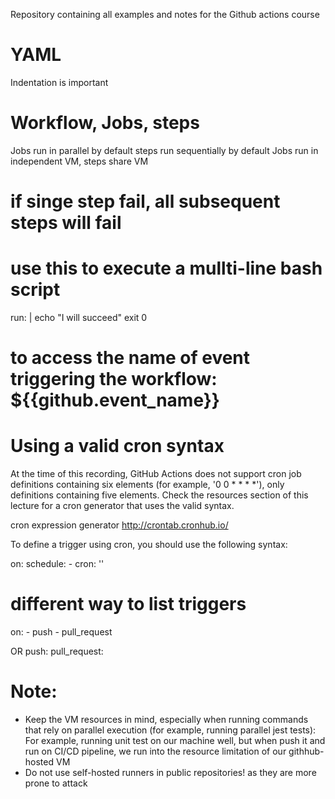 Repository containing all examples and notes for the Github actions course

# YAML
Indentation is important 

# Workflow, Jobs, steps
Jobs run in parallel by default
steps run sequentially by default
Jobs run in independent VM, steps share VM

# if singe step fail, all subsequent steps will fail


# use this to execute a mullti-line bash script
 run: |
          echo  "I will succeed"
          exit 0

# to access the name of event triggering the workflow: ${{github.event_name}}
# Using a valid cron syntax

At the time of this recording, GitHub Actions does not support cron job definitions containing six elements (for example, '0 0 * * * *'), only definitions containing five elements. Check the resources section of this lecture for a cron generator that uses the valid syntax.

cron expression generator http://crontab.cronhub.io/

To define a trigger using cron, you should use the following syntax:

on:
  schedule:
    - cron: '<cron expression>'


 # different way to list triggers
on:
    - push
    - pull_request

OR 
    push:
    pull_request:


# Note: 
-  Keep the VM resources in mind, especially when running commands that rely on parallel execution (for example, running parallel jest tests): 
For example, running unit test on our machine well, but when push it and run on CI/CD pipeline, we run into the resource limitation of our githhub-hosted VM
 - Do not use self-hosted runners in public repositories! as they are more prone to attack

